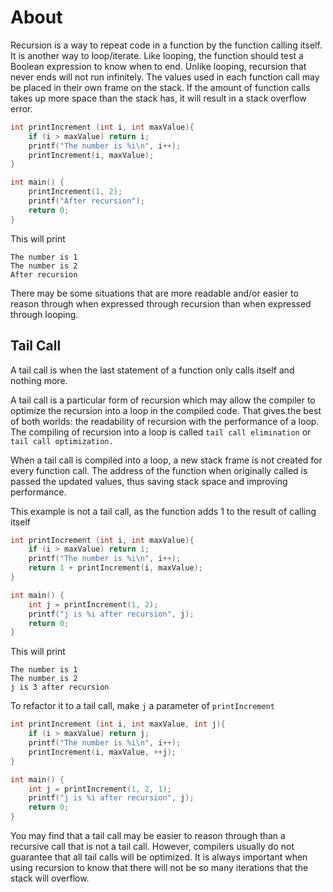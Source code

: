 # About

Recursion is a way to repeat code in a function by the function calling itself.
It is another way to loop/iterate. Like looping, the function should test a
Boolean expression to know when to end. Unlike looping, recursion that never
ends will not run infinitely. The values used in each function call may be
placed in their own frame on the stack. If the amount of function calls takes
up more space than the stack has, it will result in a stack overflow error.

```c
int printIncrement (int i, int maxValue){
    if (i > maxValue) return i;
    printf("The number is %i\n", i++);
    printIncrement(i, maxValue);
}

int main() {
    printIncrement(1, 2);
    printf("After recursion");
    return 0;
}
```

This will print

```
The number is 1
The number is 2
After recursion
```

There may be some situations that are more readable and/or easier to reason
through when expressed through recursion than when expressed through looping.

## Tail Call

A tail call is when the last statement of a function only calls itself and
nothing more.

A tail call is a particular form of recursion which may allow the compiler to
optimize the recursion into a loop in the compiled code. That gives the best of
both worlds: the readability of recursion with the performance of a loop. The
compiling of recursion into a loop is called `tail call elimination` or `tail
call optimization.`

When a tail call is compiled into a loop, a new stack frame is not created for
every function call. The address of the function when originally called is
passed the updated values, thus saving stack space and improving performance.

This example is not a tail call, as the function adds 1 to the result of calling
itself

```c
int printIncrement (int i, int maxValue){
    if (i > maxValue) return 1;
    printf("The number is %i\n", i++);
    return 1 + printIncrement(i, maxValue);
}

int main() {
    int j = printIncrement(1, 2);
    printf("j is %i after recursion", j);
    return 0;
}
```

This will print

```
The number is 1
The number is 2
j is 3 after recursion
```

To refactor it to a tail call, make `j` a parameter of `printIncrement`

```c
int printIncrement (int i, int maxValue, int j){
    if (i > maxValue) return j;
    printf("The number is %i\n", i++);
    printIncrement(i, maxValue, ++j);
}

int main() {
    int j = printIncrement(1, 2, 1);
    printf("j is %i after recursion", j);
    return 0;
}
```

You may find that a tail call may be easier to reason through than a recursive
call that is not a tail call. However, compilers usually do not guarantee that
all tail calls will be optimized. It is always important when using recursion
to know that there will not be so many iterations that the stack will overflow.
